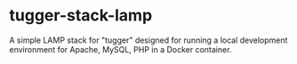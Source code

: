 tugger-stack-lamp
=================

A simple LAMP stack for "tugger" designed for running a local development environment for Apache, MySQL, PHP in a Docker container.
